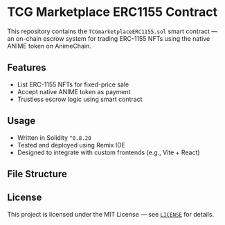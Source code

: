 # TCG Marketplace ERC1155 Contract

This repository contains the `TCGmarketplaceERC1155.sol` smart contract — an on-chain escrow system for trading ERC-1155 NFTs using the native ANIME token on AnimeChain.

## Features

- List ERC-1155 NFTs for fixed-price sale
- Accept native ANIME token as payment
- Trustless escrow logic using smart contract

## Usage

- Written in Solidity `^0.8.20`
- Tested and deployed using Remix IDE
- Designed to integrate with custom frontends (e.g., Vite + React)

## File Structure


## License

This project is licensed under the MIT License — see [`LICENSE`](LICENSE) for details.
